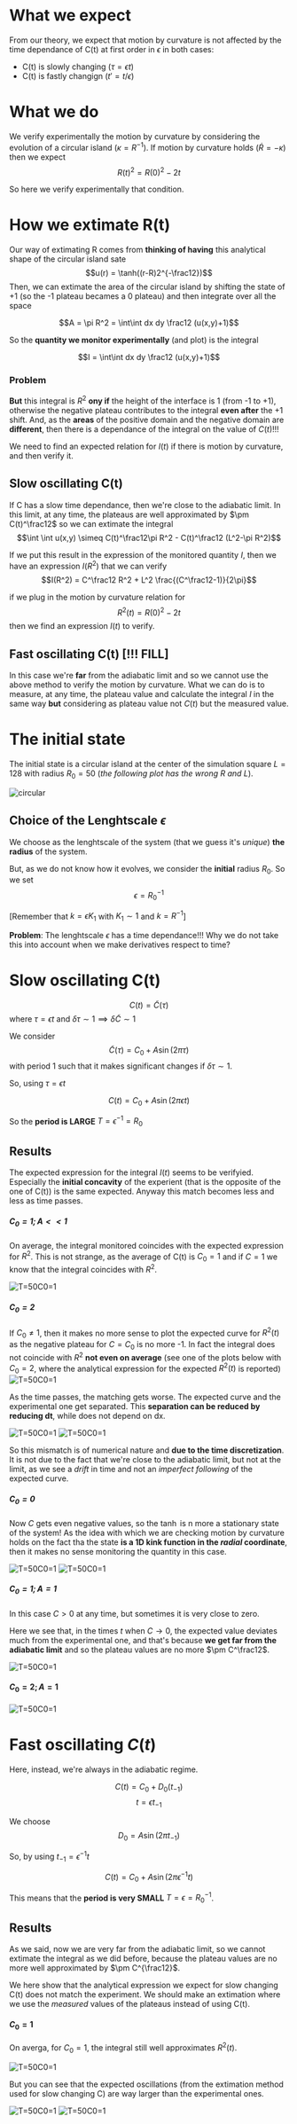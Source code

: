 # What we expect
From our theory, we expect that motion by curvature is not affected by the time dependance of C(t) at first order in $\epsilon$ in both cases:
- C(t) is slowly changing ($\tau=\epsilon t$)
- C(t) is fastly changign ($t'=t/\epsilon$)

# What we do
We verify experimentally the motion by curvature by considering the evolution of a circular island ($\kappa = R^{-1}$).
If motion by curvature holds ($\dot{R} = -\kappa$) then we expect
$$R(t)^2 = R(0)^2 - 2t$$

So here we verify experimentally that condition.

# How we extimate R(t)
Our way of extimating R comes from **thinking of having** this analytical shape of the circular island sate
$$u(r) = \tanh((r-R)2^{-\frac12})$$
Then, we can extimate the area of the circular island by shifting the state of +1 (so the -1 plateau becames a 0 plateau) and then integrate over all the space

$$A = \pi R^2 = \int\int dx dy \frac12 (u(x,y)+1)$$

So the **quantity we monitor experimentally** (and plot) is the integral

$$I = \int\int dx dy \frac12 (u(x,y)+1)$$

### Problem

**But** this integral is $R^2$ **ony if** the height of the interface is 1 (from -1 to +1), otherwise the negative plateau contributes to the integral **even after** the +1 shift.
And, as the **areas** of the positive domain and the negative domain are **different**, then there is a dependance of the integral on the value of $C(t)$!!!

We need to find an expected relation for $I(t)$ if there is motion by curvature, and then verify it.

## Slow oscillating C(t)
If C has a slow time dependance, then we're close to the adiabatic limit.
In this limit, at any time, the plateaus are well approximated by $\pm C(t)^\frac12$ so we can extimate the integral
$$\int \int u(x,y) \simeq C(t)^\frac12\pi R^2 - C(t)^\frac12 (L^2-\pi R^2)$$

If we put this result in the expression of the monitored quantity $I$, then we have an expression $I(R^2)$ that we can verify
$$I(R^2) = C^\frac12 R^2 + L^2 \frac{(C^\frac12-1)}{2\pi}$$


if we plug in the motion by curvature relation for 
$$R^2(t)=R(0)^2-2t$$
then we find an expression $I(t)$ to verify.

## Fast oscillating C(t) [!!! FILL]
In this case we're **far** from the adiabatic limit and so we cannot use the above method to verify the motion by curvature.
What we can do is to measure, at any time, the plateau value and calculate the integral $I$ in the same way **but** considering as plateau value not $C(t)$ but the measured value.



# The initial state
The initial state is a circular island at the center of the simulation square $L=128$ with radius $R_0=50$ (_the following plot has the wrong R and L_).



![circular](../Checking%20Crank-Nicolson%202D/Plots/circular_front%20t=0.png?raw=true)

## Choice of the Lenghtscale $\epsilon$
We choose as the lenghtscale of the system (that we guess it's _unique_) **the radius** of the system.

But, as we do not know how it evolves, we consider the **initial** radius $R_0$.
So we set
$$\epsilon = R_0^{-1}$$

[Remember that $k = \epsilon K_1$ with $K_1\sim 1$ and $k = R^{-1}$]

**Problem**: The lenghtscale $\epsilon$ has a time dependance!!!
Why we do not take this into account when we make derivatives respect to time?


# Slow oscillating C(t)
$$C(t) = \tilde{C}(\tau)$$
where $\tau = \epsilon t$ and $\delta \tau \sim 1 \implies \delta \tilde{C} \sim 1$

We consider 
$$\tilde{C}(\tau) = C_0 + A\sin(2\pi \tau)$$
with period 1 such that it makes significant changes if $\delta \tau \sim 1$.

So, using $\tau = \epsilon t$

$$C(t) = C_0 + A\sin(2\pi \epsilon t)$$

So the **period is LARGE** $T = \epsilon^{-1}=R_0$


## Results
The expected expression for the integral $I(t)$ seems to be verifyied.
Especially the **initial concavity** of the experient (that is the opposite of the one of C(t)) is the same expected.
Anyway this match becomes less and less as time passes.

##### $C_0 = 1; A<<1$
On average, the integral monitored coincides with the expected expression for $R^2$.
This is not strange, as the average of C(t) is $C_0=1$ and if $C=1$ we know that the integral coincides with $R^2$.

![T=50C0=1](Slow%20oscillations/C0=1A=0.1dx=0.1dt=0.1T=50.png?raw=true)


##### $C_0 = 2$

If $C_0 \neq 1$, then it makes no more sense to plot the expected curve for $R^2(t)$ as the negative plateau for $C=C_0$ is no more -1.
In fact the integral does not coincide with $R^2$ **not even on average** (see one of the plots below with $C_0 = 2$, where the analytical expression for the expected $R^2(t)$ is reported) 
![T=50C0=1](Slow%20oscillations/C0=2dx=0.1.png?raw=true)


As the time passes, the matching gets worse.
The expected curve and the experimental one get separated.
This **separation can be reduced by reducing dt**, while does not depend on dx.

![T=50C0=1](Slow%20oscillations/C0=2dx=0.5.png?raw=true)
![T=50C0=1](Slow%20oscillations/C0=2dx=0.5dt=0.05_average.png?raw=true)




So this mismatch is of numerical nature and **due to the time discretization**. It is not due to the fact that we're close to the adiabatic limit, but not at the limit, as we see a _drift_ in time and not an _imperfect following_ of the expected curve.


##### $C_0 = 0$
Now $C$ gets even negative values, so the $\tanh$ is n more a stationary state of the system!
As the idea with which we are checking motion by curvature holds on the fact tha the state **is a 1D kink function in the _radial_ coordinate**, then it makes no sense monitoring the quantity in this case.

![T=50C0=1](Slow%20oscillations/C0=0A=0.1.png?raw=true)
![T=50C0=1](Slow%20oscillations/C0=0A=0.1_twoperiods.png?raw=true)


##### $C_0 = 1; A = 1$
In this case $C>0$ at any time, but sometimes it is very close to zero.

Here we see that, in the times $t$ when $C\rightarrow 0$, the expected value deviates much from the experimental one, and that's because **we get far from the adiabatic limit** and so the plateau values are no more $\pm C^\frac12$.

![T=50C0=1](Slow%20oscillations/C0=1A=1.png?raw=true)

#### $C_0=2; A=1$
![T=50C0=1](Slow%20oscillations/C0=2A=1.png?raw=true)


# Fast oscillating $C(t)$
Here, instead, we're always in the adiabatic regime.

$$C(t) = C_0 + D_0(t_{-1})$$
$$t = \epsilon t_{-1}$$



We choose
$$D_0 = A\sin(2\pi t_{-1})$$

So, by using $t_{-1} = \epsilon^{-1}t$

$$C(t) = C_0 + A\sin(2\pi \epsilon^{-1}t)$$

This means that the **period is very SMALL** $T = \epsilon=R_0^{-1}$.

## Results

As we said, now we are very far from the adiabatic limit, so we cannot extimate the integral as we did before, because the plateau values are no more well approximated by $\pm C^{\frac12}$.

We here show that the analytical expression we expect for slow changing C(t) does not match the experiment.
We should make an extimation where we use the _measured_ values of the plateaus instead of using C(t).

#### $C_0 = 1$

On averga, for $C_0=1$, the integral still well approximates $R^2(t)$.

![T=50C0=1](Slow%20oscillations/T=50-1dt=0.001.png?raw=true)

But you can see that the expected oscillations (from the extimation method used for slow changing C) are way larger than the experimental ones.

![T=50C0=1](Slow%20oscillations/T=50-1dt=0.001_fewperiods_.png?raw=true)
![T=50C0=1](Slow%20oscillations/T=50-1dt=0.001_fewperiods.png?raw=true)